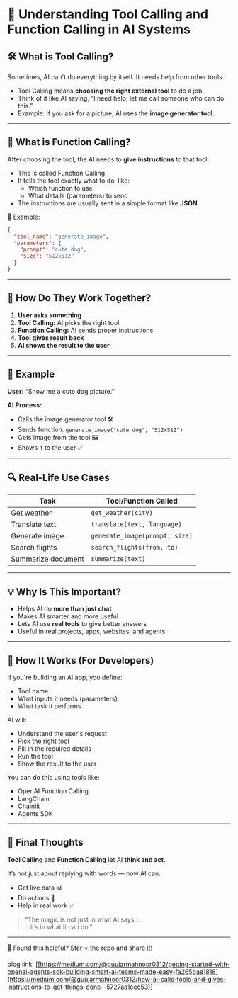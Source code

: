 # 🤖 Understanding Tool Calling and Function Calling in AI Systems

## 🛠️ What is Tool Calling?

Sometimes, AI can't do everything by itself. It needs help from other tools.

- Tool Calling means **choosing the right external tool** to do a job.
- Think of it like AI saying, “I need help, let me call someone who can do this.”
- Example: If you ask for a picture, AI uses the **image generator tool**.

---

## 🎯 What is Function Calling?

After choosing the tool, the AI needs to **give instructions** to that tool.

- This is called Function Calling.
- It tells the tool exactly what to do, like:
  - Which function to use
  - What details (parameters) to send
- The instructions are usually sent in a simple format like **JSON**.

🧠 Example:
```json
{
  "tool_name": "generate_image",
  "parameters": {
    "prompt": "cute dog",
    "size": "512x512"
  }
}
```

---

## 🤝 How Do They Work Together?

1. **User asks something**  
2. **Tool Calling:** AI picks the right tool  
3. **Function Calling:** AI sends proper instructions  
4. **Tool gives result back**  
5. **AI shows the result to the user**

---

## 🌟 Example

**User:** “Show me a cute dog picture.”

**AI Process:**
- Calls the image generator tool 🛠️
- Sends function: `generate_image("cute dog", "512x512")`
- Gets image from the tool 🖼️
- Shows it to the user ✅

---

## 🔍 Real-Life Use Cases

| Task                     | Tool/Function Called             |
|--------------------------|----------------------------------|
| Get weather              | `get_weather(city)`              |
| Translate text           | `translate(text, language)`      |
| Generate image           | `generate_image(prompt, size)`   |
| Search flights           | `search_flights(from, to)`       |
| Summarize document       | `summarize(text)`                |

---

## 💡 Why Is This Important?

- Helps AI do **more than just chat**
- Makes AI smarter and more useful
- Lets AI use **real tools** to give better answers
- Useful in real projects, apps, websites, and agents

---

## 🧩 How It Works (For Developers)

If you're building an AI app, you define:
- Tool name
- What inputs it needs (parameters)
- What task it performs

AI will:
- Understand the user's request
- Pick the right tool
- Fill in the required details
- Run the tool
- Show the result to the user

You can do this using tools like:
- OpenAI Function Calling
- LangChain
- Chainlit
- Agents SDK

---

## 🚀 Final Thoughts

**Tool Calling** and **Function Calling** let AI **think and act**.

It’s not just about replying with words — now AI can:
- Get live data 📊  
- Do actions 🔁  
- Help in real work ✅  

> “The magic is not just in what AI says...  
> ...it’s in what it can do.”

---

📌 Found this helpful? Star ⭐ the repo and share it!  

blog link: [[https://medium.com/@guujarmahnoor0312/getting-started-with-openai-agents-sdk-building-smart-ai-teams-made-easy-fa265bae1818](https://medium.com/@guujarmahnoor0312/how-ai-calls-tools-and-gives-instructions-to-get-things-done-️-5727aa1eec53)]
